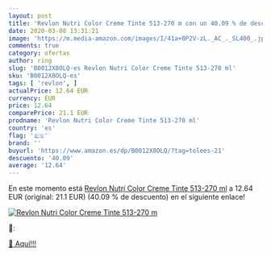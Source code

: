 ```yaml
---
layout: post
title: 'Revlon Nutri Color Creme Tinte 513-270 m con un 40.09 % de descuento'
date: 2020-03-08 13:31:21
image: 'https://m.media-amazon.com/images/I/41a+8P2V-zL._AC_._SL400_.jpg'
comments: true
category: ofertas
author: ring
slug: 'B0012X8OLQ-es Revlon Nutri Color Creme Tinte 513-270 ml'
sku: 'B0012X8OLQ-es'
tags: [ 'revlon', ]
actualPrice: 12.64 EUR
currency: EUR
price: 12.64
comparePrice: 21.1 EUR
prodname: 'Revlon Nutri Color Creme Tinte 513-270 ml'
country: 'es'
flag: '🇪🇸'
brand: ''
buyurl: 'https://www.amazon.es/dp/B0012X8OLQ/?tag=tolees-21'
descuento: '40.09'
average: '12.64'
---
```


En este momento está [Revlon Nutri Color Creme Tinte 513-270 ml](https://www.amazon.es/dp/B0012X8OLQ/?tag=tolees-21) a 12.64 EUR (original: 21.1 EUR) (40.09 %  de descuento) en el siguiente enlace!

[![Revlon Nutri Color Creme Tinte 513-270 m](https://m.media-amazon.com/images/I/41a+8P2V-zL._AC_._SL400_.jpg)](https://www.amazon.es/dp/B0012X8OLQ/?tag=tolees-21)

🔎:


[🛒 Aquí!!!](https://www.amazon.es/dp/B0012X8OLQ/?tag=tolees-21)
